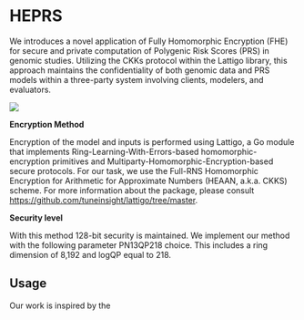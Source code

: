 # HEPRS

We introduces a novel application of Fully Homomorphic Encryption (FHE) for secure and private computation of Polygenic Risk Scores (PRS) in genomic studies. Utilizing the CKKs protocol within the Lattigo library, this approach maintains the confidentiality of both genomic data and PRS models within a three-party system involving clients, modelers, and evaluators. 

![](fig1.jpg)

**Encryption Method**

Encryption of the model and inputs is performed using Lattigo, a Go module that implements Ring-Learning-With-Errors-based homomorphic-encryption primitives and Multiparty-Homomorphic-Encryption-based secure protocols. For our task, we use the Full-RNS Homomorphic Encryption for Arithmetic for Approximate Numbers (HEAAN, a.k.a. CKKS) scheme. For more information about the package, please consult https://github.com/tuneinsight/lattigo/tree/master.

**Security level**

With this method 128-bit security is maintained. We implement our method with the following parameter PN13QP218 choice. This includes a ring dimension of 8,192 and logQP equal to 218.

## Usage

Our work is inspired by the 

